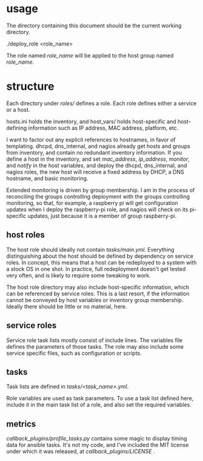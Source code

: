 # usage

The directory containing this document should be the current working directory.

  ./deploy_role &lt;role_name&gt;

The role named *role_name* will be applied to the host group named *role_name*.

# structure

Each directory under *roles/* defines a role.  Each role defines either a
service or a host.  

hosts.ini holds the inventory, and host\_vars/ holds host-specific and
host-defining information such as IP address, MAC address, platform, etc.

I want to factor out any explicit references to hostnames, in favor of
templating.  dhcpd, dns\_internal, and nagios already get hosts and groups from
inventory, and contain no redundant inventory information.  If you define a
host in the inventory, and set *mac\_address*, *ip\_address*, *monitor*, and
*notify* in the host variables, and deploy the dhcpd, dns\_internal, and nagios
roles, the new host will receive a fixed address by DHCP, a DNS hostname, and
basic monitoring.  

Extended monitoring is driven by group membership.  I am in the process of
reconciling the groups controlling deployment with the groups controlling
monitoring, so that, for example, a raspberry pi will get configuration updates
when I deploy the raspberry-pi role, and nagios will check on its pi-specific
updates, just because it is a member of group raspberry-pi.

## host roles

The host role should ideally not contain *tasks/main.yml*.  Everything
distinguishing about the host should be defined by dependency on service roles.
In concept, this means that a host can be redeployed to a system with a stock
OS in one shot.  In practice, full redeployment doesn't get tested very often,
and is likely to require some tweaking to work.

The host role directory may also include host-specific information, which can
be referenced by service roles.  This is a last resort, if the information
cannot be conveyed by host variables or inventory group membership.  Ideally
there should be little or no material, here.

## service roles

Service role task lists mostly consist of include lines.  The variables file
defines the parameters of those tasks.  The role may also include some service
specific files, such as configuration or scripts.

## tasks

Task lists are defined in *tasks/&lt;task_name&gt;.yml*.

Role variables are used as task parameters.  To use a task list defined here,
include it in the main task list of a role, and also set the required
variables.

## metrics

*callback_plugins/profile_tasks.py* contains some magic to display timing
data for ansible tasks.  It's not my code, and I've included the MIT license
under which it was released, at *callback_plugins/LICENSE* .
